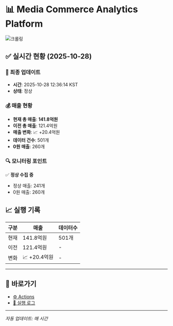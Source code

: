 # 📊 Media Commerce Analytics Platform

![크롤링](https://img.shields.io/badge/크롤링-정상-green)

## ✅ 실시간 현황 (2025-10-28)

### 📍 최종 업데이트
- **시간**: 2025-10-28 12:36:14 KST
- **상태**: 정상

### 💰 매출 현황
- **현재 총 매출**: **141.8억원**
- **이전 총 매출**: 121.4억원
- **매출 변화**: 📈 +20.4억원
- **데이터 건수**: 501개
- **0원 매출**: 260개

### 🔍 모니터링 포인트

✅ **정상 수집 중**
- 정상 매출: 241개
- 0원 매출: 260개


## 📈 실행 기록

| 구분 | 매출 | 데이터수 |
|------|------|----------|
| 현재 | 141.8억원 | 501개 |
| 이전 | 121.4억원 | - |
| 변화 | 📈 +20.4억원 | - |

---

## 🔗 바로가기

- [⚙️ Actions](../../actions)
- [📝 실행 로그](../../actions/workflows/daily_scraping.yml)

---

*자동 업데이트: 매 시간*
